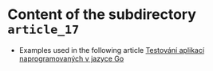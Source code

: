 # Content of the subdirectory `article_17`

  * Examples used in the following article
  [Testování aplikací naprogramovaných v jazyce Go](https://www.root.cz/clanky/testovani-aplikaci-naprogramovanych-v-jazyce-go/)
